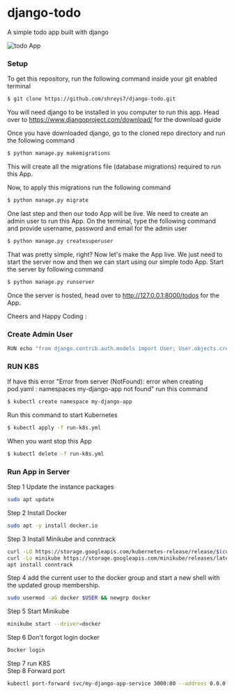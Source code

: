# django-todo
A simple todo app built with django

![todo App](https://raw.githubusercontent.com/shreys7/django-todo/develop/staticfiles/todoApp.png)
### Setup
To get this repository, run the following command inside your git enabled terminal
```bash
$ git clone https://github.com/shreys7/django-todo.git
```
You will need django to be installed in you computer to run this app. Head over to https://www.djangoproject.com/download/ for the download guide

Once you have downloaded django, go to the cloned repo directory and run the following command

```bash
$ python manage.py makemigrations
```

This will create all the migrations file (database migrations) required to run this App.

Now, to apply this migrations run the following command
```bash
$ python manage.py migrate
```

One last step and then our todo App will be live. We need to create an admin user to run this App. On the terminal, type the following command and provide username, password and email for the admin user
```bash
$ python manage.py createsuperuser
```

That was pretty simple, right? Now let's make the App live. We just need to start the server now and then we can start using our simple todo App. Start the server by following command

```bash
$ python manage.py runserver
```

Once the server is hosted, head over to http://127.0.0.1:8000/todos for the App.

Cheers and Happy Coding :

### Create Admin User
```bash
RUN echo "from django.contrib.auth.models import User; User.objects.create_superuser('<user_admin>', '<admin_email>', '<admin_pass>')" | python manage.py shell
```
### RUN K8S
If have this error "Error from server (NotFound): error when creating pod.yaml : namespaces my-django-app not found"
run this command
```bash
$ kubectl create namespace my-django-app
```
Run this command to start Kubernetes
```bash
$ kubectl apply -f run-k8s.yml
```
When you want stop this App
```bash
$ kubectl delete -f run-k8s.yml
```

### Run App in Server
Step 1 Update the instance packages
```bash
sudo apt update
```
Step 2 Install Docker
```bash
sudo apt -y install docker.io
```
Step 3 Install Minikube and conntrack
```bash
curl -LO https://storage.googleapis.com/kubernetes-release/release/$(curl -s https://storage.googleapis.com/kubernetes-release/release/stable.txt)/bin/linux/amd64/kubectl && chmod +x ./kubectl && sudo mv ./kubectl /usr/local/bin/kubectl
curl -Lo minikube https://storage.googleapis.com/minikube/releases/latest/minikube-linux-amd64 && chmod +x minikube && sudo mv minikube /usr/local/bin/
apt install conntrack
```
Step 4 add the current user to the docker group and start a new shell with the updated group membership.
```bash
sudo usermod -aG docker $USER && newgrp docker
```
Step 5 Start Minikube
```bash
minikube start --driver=docker
```
Step 6 Don't forgot login docker
```bash
Docker login
```
Step 7 run K8S <br />
Step 8 Forward port
```bash
kubectl port-forward svc/my-django-app-service 3000:80 --address 0.0.0.0 &
```